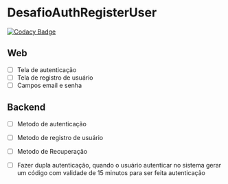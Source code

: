 # DesafioAuthRegisterUser

[![Codacy Badge](https://api.codacy.com/project/badge/Grade/4ddc9633206948a199d83d38110daaa7)](https://app.codacy.com/manual/marcialwushu/DesafioAuthRegisterUser?utm_source=github.com&utm_medium=referral&utm_content=marcialwushu/DesafioAuthRegisterUser&utm_campaign=Badge_Grade_Settings)

## Web

* [ ] Tela de autenticação
* [ ] Tela de registro de usuário
* [ ] Campos email e senha

## Backend

* [ ] Metodo de autenticação 
* [ ] Metodo de registro de usuário
* [ ] Metodo de Recuperação 
* [ ] Fazer dupla autenticação, quando o usuário autenticar no sistema gerar um código com validade de 15 minutos para ser feita autenticação


